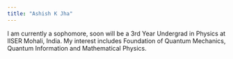 ```yaml
---
title: "Ashish K Jha"
---
```


I am currently a sophomore, soon will be a 3rd Year Undergrad in Physics at IISER Mohali, India. My interest includes Foundation of Quantum Mechanics, Quantum Information and Mathematical Physics.
